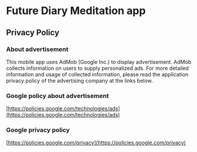 # Future Diary Meditation app

## Privacy Policy

### About advertisement
This mobile app uses AdMob (Google Inc.) to display advertisement. AdMob collects information on users to supply personalized ads. 
For more detailed information and usage of collected information, please read the application privacy policy of the advertising company at the links below.

### Google policy about advertisement
[https://policies.google.com/technologies/ads](https://policies.google.com/technologies/ads)

### Google privacy policy
[https://policies.google.com/privacy](https://policies.google.com/privacy)